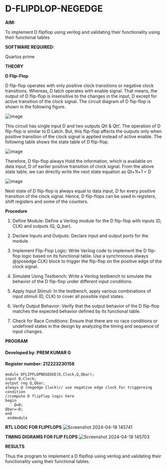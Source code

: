 # D-FLIPDLOP-NEGEDGE

**AIM:**

To implement  D flipflop using verilog and validating their functionality using their functional tables

**SOFTWARE REQUIRED:**

Quartus prime

**THEORY**

**D Flip-Flop**

D flip-flop operates with only positive clock transitions or negative clock transitions. Whereas, D latch operates with enable signal. That means, the output of D flip-flop is insensitive to the changes in the input, D except for active transition of the clock signal. The circuit diagram of D flip-flop is shown in the following figure.

![image](https://github.com/naavaneetha/D-FLIPDLOP-NEGEDGE/assets/154305477/48c81fe8-bc3f-40e7-95e2-519fc155ad51)

This circuit has single input D and two outputs Qtt & Qtt’. The operation of D flip-flop is similar to D Latch. But, this flip-flop affects the outputs only when positive transition of the clock signal is applied instead of active enable. The following table shows the state table of D flip-flop.

![image](https://github.com/naavaneetha/D-FLIPDLOP-NEGEDGE/assets/154305477/e5f3fda7-68ec-4a3a-a0a4-cf6f9cc4ab55)

Therefore, D flip-flop always Hold the information, which is available on data input, D of earlier positive transition of clock signal. From the above state table, we can directly write the next state equation as Qt+1t+1 = D

![image](https://github.com/naavaneetha/D-FLIPDLOP-NEGEDGE/assets/154305477/8592c0d8-2917-4142-91b9-d6c30dd891d2)

Next state of D flip-flop is always equal to data input, D for every positive transition of the clock signal. Hence, D flip-flops can be used in registers, shift registers and some of the counters.

**Procedure**

1. Define Module: Define a Verilog module for the D flip-flop with inputs (D, CLK) and outputs (Q, Q_bar).

2. Declare Inputs and Outputs: Declare input and output ports for the module.

3. Implement Flip-Flop Logic: Write Verilog code to implement the D flip-flop logic based on its functional table. Use a synchronous always @(posedge CLK) block to trigger the flip-flop on the positive edge of the clock signal.

4. Simulate Using Testbench: Write a Verilog testbench to simulate the behavior of the D flip-flop under different input conditions.

5. Apply Input Stimuli: In the testbench, apply various combinations of input stimuli (D, CLK) to cover all possible input states.

6. Verify Output Behavior: Verify that the output behavior of the D flip-flop matches the expected behavior defined by its functional table.

7. Check for Race Conditions: Ensure that there are no race conditions or undefined states in the design by analyzing the timing and sequence of input changes.

**PROGRAM**
#### Developed by: PREM KUMAR G
#### Register number: 212223230158

```
module DFLIPFLOPNEGEDGE(D,Clock,Q,Qbar);
input D,Clock;
output reg Q,Qbar;
always @ (negedge Clock)// use negative edge clock for triggereing condition 
//compute D flipflop logic here
begin
 	Q=D;
Qbar=~D;
end
 endmodule
```

**RTL LOGIC FOR FLIPFLOPS**
![Screenshot 2024-04-18 145741](https://github.com/PremkumarG3/D-FLIPDLOP-NEGEDGE/assets/138955646/028549b0-60e1-4ccc-852c-5049c23da26b)


**TIMING DIGRAMS FOR FLIP FLOPS**
![Screenshot 2024-04-18 145703](https://github.com/PremkumarG3/D-FLIPDLOP-NEGEDGE/assets/138955646/60870f96-e222-49e3-8a30-8479e31b6fe5)


**RESULTS**


Thus the program to implement a D flipflop using verilog and validating their functionality using their functional tables.
